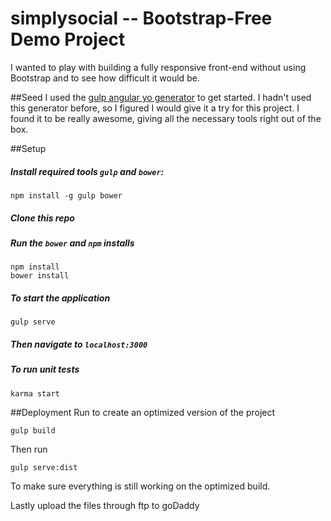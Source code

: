 # simplysocial -- Bootstrap-Free Demo Project

I wanted to play with building a fully responsive front-end without using Bootstrap and to see how difficult it would be.

##Seed
I used the [gulp angular yo generator](https://github.com/Swiip/generator-gulp-angular) to get started. I hadn't used this generator before, so I figured I would give it a try for this project. I found it to be really awesome, giving all the necessary tools right out of the box. 

##Setup
##### Install required tools `gulp` and `bower`:
```
npm install -g gulp bower
```
##### Clone this repo
##### Run the `bower` and `npm` installs
```
npm install
bower install
```
##### To start the application 
```
gulp serve
```
##### Then navigate to `localhost:3000`

##### To run unit tests
```
karma start
```

##Deployment
Run to create an optimized version of the project
```
gulp build
```
Then run 
```
gulp serve:dist
```
To make sure everything is still working on the optimized build.

Lastly upload the files through ftp to goDaddy
